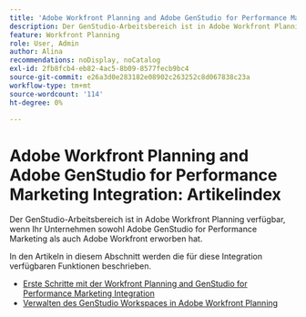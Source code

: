 ```yaml
---
title: 'Adobe Workfront Planning and Adobe GenStudio for Performance Marketing Integration: Artikelindex'
description: Der GenStudio-Arbeitsbereich ist in Adobe Workfront Planning verfügbar, wenn Ihr Unternehmen sowohl Adobe GenStudio for Performance Marketing als auch Adobe Workfront erworben hat. In den Artikeln in diesem Abschnitt werden die für diese Integration verfügbaren Funktionen beschrieben.
feature: Workfront Planning
role: User, Admin
author: Alina
recommendations: noDisplay, noCatalog
exl-id: 2fb8fcb4-eb82-4ac5-8b09-8577fecb9bc4
source-git-commit: e26a3d0e283182e08902c263252c8d067838c23a
workflow-type: tm+mt
source-wordcount: '114'
ht-degree: 0%

---
```



# Adobe Workfront Planning and Adobe GenStudio for Performance Marketing Integration: Artikelindex

Der GenStudio-Arbeitsbereich ist in Adobe Workfront Planning verfügbar, wenn Ihr Unternehmen sowohl Adobe GenStudio for Performance Marketing als auch Adobe Workfront erworben hat.

In den Artikeln in diesem Abschnitt werden die für diese Integration verfügbaren Funktionen beschrieben.

* [Erste Schritte mit der Workfront Planning and GenStudio for Performance Marketing Integration](/help/quicksilver/planning/planning-and-genstudio-integration/get-started-with-workfront-planning-and-genstudio-integration.md)
* [Verwalten des GenStudio Workspaces in Adobe Workfront Planning](/help/quicksilver/planning/planning-and-genstudio-integration/manage-gen-studio-workspace-in-planning.md)
  <!--* [Promote Adobe Workfront Planning workspace to GenStudio](/help/quicksilver/planning/planning-and-genstudio-integration/promote-planning-workspace-to-genstudio.md)-->

